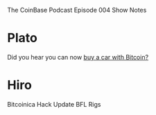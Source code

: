 The CoinBase Podcast
Episode 004 Show Notes  

Plato
=====
Did you hear you can now [buy a car with Bitcoin?](https://bitcointalk.org/index.php?topic=94820.0)

Hiro
====
Bitcoinica Hack Update
BFL Rigs
